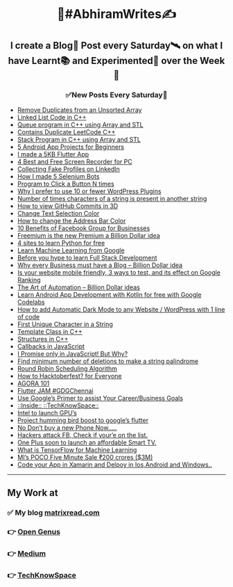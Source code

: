 <h1 align="center">
	📰#AbhiramWrites✍
</h1>
<h2 align="center">
	I create a Blog📜 Post every Saturday🛰 on what I have Learnt📚 and Experimented🔬 over the Week🔭
</h2>
<h3 align="center">
	✅New Posts Every Saturday🚀
</h3>

<!-- BLOG-POST-LIST:START -->
- [Remove Duplicates from an Unsorted Array](https://matrixread.com/remove-duplicates-from-an-unsorted-array/)
- [Linked List Code in C++](https://matrixread.com/linked-list-code-in-c/)
- [Queue program in C++ using Array and STL](https://matrixread.com/queue-program-in-c-using-array-and-stl/)
- [Contains Duplicate LeetCode C++](https://matrixread.com/contains-duplicate-leetcode-c/)
- [Stack Program in C++ using Array and STL](https://matrixread.com/stack-program-in-c-using-array-and-stl/)
- [5 Android App Projects for Beginners](https://matrixread.com/5-android-app-projects-for-beginners/)
- [I made a 5KB Flutter App](https://matrixread.com/i-made-a-5kb-flutter-app/)
- [4 Best and Free Screen Recorder for PC](https://matrixread.com/4-best-and-free-screen-recorder-for-pc/)
- [Collecting Fake Profiles on LinkedIn](https://matrixread.com/collecting-fake-profiles-on-linkedin/)
- [How I made 5 Selenium Bots](https://matrixread.com/how-i-made-5-selenium-bots/)
- [Program to Click a Button N times](https://matrixread.com/program-to-click-a-button-n-times/)
- [Why I prefer to use 10 or fewer WordPress Plugins](https://matrixread.com/why-i-prefer-10-or-fewer-wordpress-plugins/)
- [Number of times characters of a string is present in another string](https://iq.opengenus.org/number-of-common-characters/)
- [How to view GitHub Commits in 3D](https://matrixread.com/how-to-view-github-commits-in-3d/)
- [Change Text Selection Color](https://matrixread.com/change-text-selection-color/)
- [How to change the Address Bar Color](https://matrixread.com/how-to-change-the-address-bar-color/)
- [10 Benefits of Facebook Group for Businesses](https://matrixread.com/10-benefits-of-facebook-group-for-businesses/)
- [Freemium is the new Premium a Billion Dollar idea](https://matrixread.com/freemium-is-the-new-premium-idea/)
- [4 sites to learn Python for free](https://matrixread.com/learn-python-3-free/)
- [Learn Machine Learning from Google](https://matrixread.com/machine-learning-google/)
- [Before you hype to learn Full Stack Development](https://matrixread.com/learn-full-stack-development/)
- [Why every Business must have a Blog – Billion Dollar idea](https://matrixread.com/why-every-business-must-have-a-blog/)
- [Is your website mobile friendly, 3 ways to test, and its effect on Google Ranking](https://matrixread.com/is-your-website-mobile-friendly/)
- [The Art of Automation – Billion Dollar ideas](https://matrixread.com/the-art-of-automation-billion-dollar-idea/)
- [Learn Android App Development with Kotlin for free with Google Codelabs](https://matrixread.com/learn-android-app-development-with-kotlin-for-free/)
- [How to add Automatic Dark Mode to any Website / WordPress with 1 line of code](https://matrixread.com/automatic-dark-mode/)
- [First Unique Character in a String](https://iq.opengenus.org/first-unique-character-in-string/)
- [Template Class in C++](https://iq.opengenus.org/template-class-in-cpp/)
- [Structures in C++](https://iq.opengenus.org/structures-in-cpp/)
- [Callbacks in JavaScript](https://iq.opengenus.org/callbacks-in-javascript/)
- [I Promise only in JavaScript! But Why?](https://iq.opengenus.org/promises-in-javascript/)
- [Find minimum number of deletions to make a string palindrome](https://iq.opengenus.org/minimum-deletions-to-make-string-palindrome/)
- [Round Robin Scheduling Algorithm](https://iq.opengenus.org/round-robin-scheduling/)
- [How to Hacktoberfest? for Everyone](https://medium.com/@abhiram.reddy/how-to-hacktoberfest-for-everyone-7e15041d0e65?source=rss-749059a17694------2)
- [AGORA 101](https://medium.com/fnplus/agora-101-4805256a25ff?source=rss-749059a17694------2)
- [Flutter JAM #GDGChennai](https://medium.com/fnplus/flutter-jam-gdgchennai-b36f8539c7fb?source=rss-749059a17694------2)
- [Use Google’s Primer to assist Your Career/Business Goals](https://techknowspace.wordpress.com/2019/02/05/use-googles-primer-to-assist-your-career-business-goals/)
- [::Inside::                                       ::TechKnowSpace::](https://techknowspace.wordpress.com/2019/01/01/inside-techknowspace/)
- [Intel to launch GPU’s](https://techknowspace.wordpress.com/2018/12/26/intel-to-launch-gpus/)
- [Project humming bird boost to google’s flutter](https://techknowspace.wordpress.com/2018/12/10/flutter/)
- [No Don’t buy a new Phone Now…..](https://techknowspace.wordpress.com/2018/11/28/no-dont-buy-a-new-phone-now/)
- [Hackers attack FB, Check if your’e on the list.](https://techknowspace.wordpress.com/2018/10/13/hackers-attack-fb-check-if-youre-on-the-list/)
- [One Plus soon to launch an affordable Smart TV.](https://techknowspace.wordpress.com/2018/09/18/one-plus-working-on-an-affordable-smart-tv/)
- [What is TensorFlow for Machine Learning](https://techknowspace.wordpress.com/2018/09/11/what-is-tensorflow-for-machine-learning/)
- [MI’s POCO Five Minute Sale ₹200 crores ($3M)](https://techknowspace.wordpress.com/2018/09/04/mis-poco-five-minute-sale-%e2%82%b9200-crores-3m/)
- [Code your App in Xamarin and Delpoy in Ios,Android and Windows..](https://techknowspace.wordpress.com/2018/09/03/code-your-app-in-xamarin-and-delpoy-in-iosandroid-and-windows/)
<!-- BLOG-POST-LIST:END -->

***
## My Work at

### ✅ My blog [matrixread.com](https://matrixread.com/author/abhiramreddy31/)

### 👉 [Open Genus](https://iq.opengenus.org/author/abhiram/)

### 👉 [Medium](https://medium.com/@abhiram.reddy)

### 👉 [TechKnowSpace](https://techknowspace.wordpress.com/author/abhiramreddy31/)


